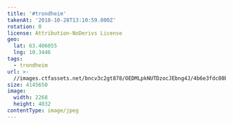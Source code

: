 ```yaml
---
title: '#trondheim'
takenAt: '2018-10-28T13:10:59.000Z'
rotation: 0
license: Attribution-NoDerivs License
geo:
  lat: 63.406055
  lng: 10.3446
tags:
  - trondheim
url: >-
  //images.ctfassets.net/bncv3c2gt878/OEDMLpkNUTDzocJEbng4J/4b6e3fdc80b8f7c9d49489f10336fcd8/trondheim_44765851775_o
size: 4145650
image:
  width: 2268
  height: 4032
contentType: image/jpeg
---
```


